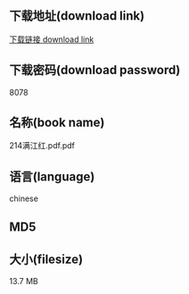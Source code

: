 ## 下载地址(download link)
[下载链接 download link](https://voluble-croquembouche-d321dc.netlify.app/?s=214%E6%BB%A1%E6%B1%9F%E7%BA%A2.pdf)

## 下载密码(download password)
8078

## 名称(book name)
214满江红.pdf.pdf

## 语言(language)
chinese

## MD5


## 大小(filesize)
13.7 MB
